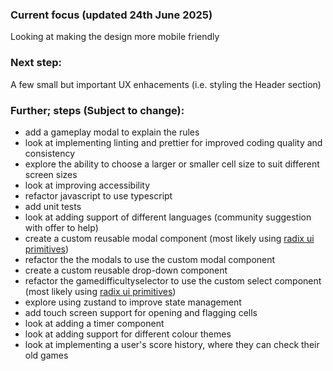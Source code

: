 ### Current focus (updated 24th June 2025)

Looking at making the design more mobile friendly

### Next step:

A few small but important UX enhacements (i.e. styling the Header section)

### Further; steps (Subject to change):

- add a gameplay modal to explain the rules
- look at implementing linting and prettier for improved coding quality and consistency
- explore the ability to choose a larger or smaller cell size to suit different screen sizes
- look at improving accessibility
- refactor javascript to use typescript
- add unit tests
- look at adding support of different languages (community suggestion with offer to help)
- create a custom reusable modal component (most likely using [radix ui primitives](https://www.radix-ui.com/primitives/docs/components/dialog))
- refactor the the modals to use the custom modal component
- create a custom reusable drop-down component
- refactor the gamedifficultyselector to use the custom select component (most likely using [radix ui primitives](https://www.radix-ui.com/primitives/docs/components/select))
- explore using zustand to improve state management
- add touch screen support for opening and flagging cells
- look at adding a timer component
- look at adding support for different colour themes
- look at implementing a user's score history, where they can check their old games
